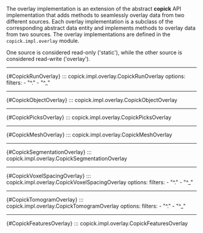 
The overlay implementation is an extension of the abstract **copick** API implementation that adds methods to seamlessly overlay data from two
different sources. Each overlay implementation is a subclass of the corresponding abstract data entity and implements
methods to overlay data from two sources. The overlay implementations are defined in the `copick.impl.overlay` module.

One source is considered read-only ('static'), while the other source is considered read-write ('overlay').

****

[](){#CopickRunOverlay}
::: copick.impl.overlay.CopickRunOverlay
    options:
        filters:
            - "^."
            - "^_"

****

[](){#CopickObjectOverlay}
::: copick.impl.overlay.CopickObjectOverlay

****

[](){#CopickPicksOverlay}
::: copick.impl.overlay.CopickPicksOverlay

****

[](){#CopickMeshOverlay}
::: copick.impl.overlay.CopickMeshOverlay

****

[](){#CopickSegmentationOverlay}
::: copick.impl.overlay.CopickSegmentationOverlay

****

[](){#CopickVoxelSpacingOverlay}
::: copick.impl.overlay.CopickVoxelSpacingOverlay
    options:
        filters:
            - "^."
            - "^_"

****

[](){#CopickTomogramOverlay}
::: copick.impl.overlay.CopickTomogramOverlay
    options:
        filters:
            - "^."
            - "^_"

****

[](){#CopickFeaturesOverlay}
::: copick.impl.overlay.CopickFeaturesOverlay
